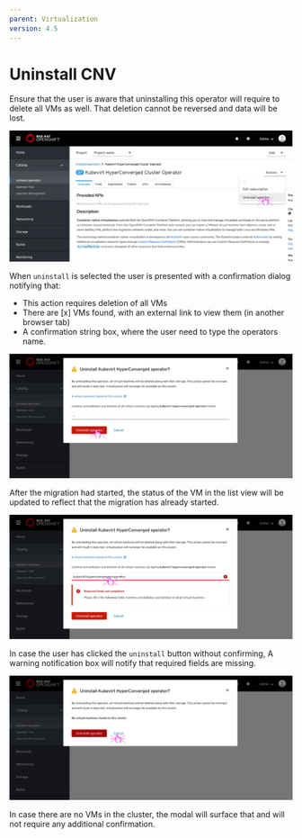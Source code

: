 ```yaml
---
parent: Virtualization
version: 4.5
---
```


# Uninstall CNV

Ensure that the user is aware that uninstalling this operator will require to delete all VMs as well. That deletion cannot be reversed and data will be lost.

![Operator details page](img/Uninstall-0-0.png)

When `uninstall` is selected the user is presented with a confirmation dialog notifying that:
- This action requires deletion of all VMs
- There are [x] VMs found, with an external link to view them (in another browser tab)
- A confirmation string box, where the user need to type the operators name.

![Modal migrate](img/Uninstall-3-0.jpg)

 After the migration had started, the status of the VM in the list view will be updated to reflect that the migration has already started.

 ![migrate status updated in the list](img/Uninstall-3-1.jpg)

In case the user has clicked the `uninstall` button without confirming, A warning notification box will notify that required fields are missing.

 ![Modal migrate](img/Uninstall-2-0.jpg)

In case there are no VMs in the cluster, the modal will surface that and will not require any additional confirmation.